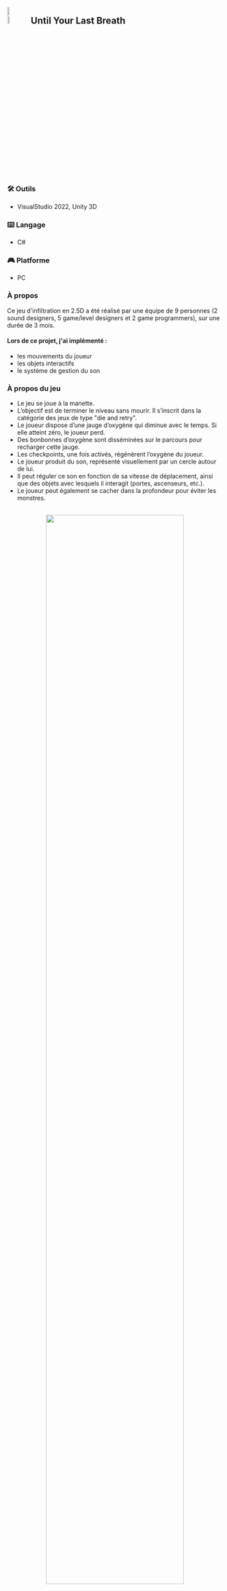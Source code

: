 <h2><img src="https://imgur.com/G9rlvP2.png" height="10%" width="10%" alt="Disk Sanitization Steps"/> Until Your Last Breath  </h2>

<h3>🛠️ Outils</h3>

- VisualStudio 2022, Unity 3D

<h3>⌨️ Langage</h3>

- C#

<h3>🎮 Platforme</h3>

- PC

<h3>À propos</h3>
   Ce jeu d'infiltration en 2.5D a été réalisé par une équipe de 9 personnes (2 sound designers, 5 game/level designers et 2 game programmers), sur une durée de 3 mois.
  
  <h4>Lors de ce projet, j'ai implémenté :</h4>
  <ul>
    <li>les mouvements du joueur</li>
    <li>les objets interactifs</li>
    <li>le système de gestion du son</li>
  </ul>


<h3>À propos du jeu</h3>

- Le jeu se joue à la manette.
- L’objectif est de terminer le niveau sans mourir. Il s’inscrit dans la catégorie des jeux de type "die and retry".
- Le joueur dispose d’une jauge d’oxygène qui diminue avec le temps. Si elle atteint zéro, le joueur perd.
- Des bonbonnes d’oxygène sont disséminées sur le parcours pour recharger cette jauge.
- Les checkpoints, une fois activés, régénèrent l’oxygène du joueur.
- Le joueur produit du son, représenté visuellement par un cercle autour de lui.
- Il peut réguler ce son en fonction de sa vitesse de déplacement, ainsi que des objets avec lesquels il interagit (portes, ascenseurs, etc.).
- Le joueur peut également se cacher dans la profondeur pour éviter les monstres.

<p align="center">
<br>
<img src="https://imgur.com/XPSfl6r.png" height="80%" width="80%"/>
<br/>
   
<br>
<img src="https://imgur.com/sRg4nAq.png" height="80%" width="80%"/>
<br/>

<br>
<img src="https://imgur.com/gKATbAM.png" height="80%" width="80%"/>
<br/>
